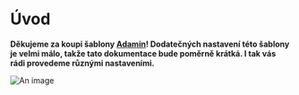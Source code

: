 # Úvod

<b>Děkujeme za koupi šablony [Adamin](https://doplnky.shoptet.cz/sablona-adamin)! Dodatečných nastavení této šablony je velmi málo, takže tato dokumentace bude poměrně krátká. I tak vás rádi provedeme různými nastaveními.</b>

![An image](https://ik.imagekit.io/alexborecky/shoptetak/Docs/manual_2Mj1K5B1-.png)

